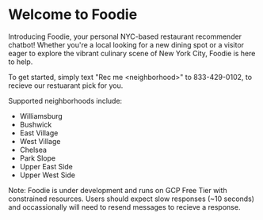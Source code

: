 # Welcome to Foodie

Introducing Foodie, your personal NYC-based restaurant recommender chatbot! Whether you're a local looking for a new dining spot or a visitor eager to explore the vibrant culinary scene of New York City, Foodie is here to help. 

To get started, simply text "Rec me \<neighborhood\>" to 833-429-0102, to recieve our restuarant pick for you.

Supported neighborhoods include:
- Williamsburg
- Bushwick
- East Village
- West Village
- Chelsea
- Park Slope
- Upper East Side
- Upper West Side

Note: Foodie is under development and runs on GCP Free Tier with constrained resources. Users should expect slow responses (~10 seconds) and occassionally will need to resend messages to recieve a response.
